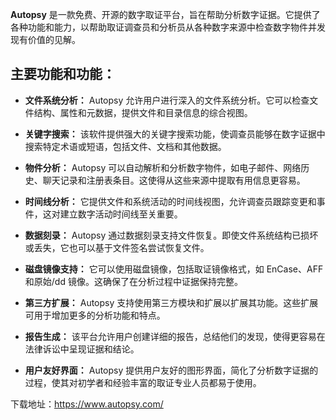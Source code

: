 
**Autopsy** 是一款免费、开源的数字取证平台，旨在帮助分析数字证据。它提供了各种功能和能力，以帮助取证调查员和分析员从各种数字来源中检查数字物件并发现有价值的见解。

## 主要功能和功能：

- **文件系统分析：** Autopsy 允许用户进行深入的文件系统分析。它可以检查文件结构、属性和元数据，提供文件和目录信息的综合视图。

- **关键字搜索：** 该软件提供强大的关键字搜索功能，使调查员能够在数字证据中搜索特定术语或短语，包括文件、文档和其他数据。

- **物件分析：** Autopsy 可以自动解析和分析数字物件，如电子邮件、网络历史、聊天记录和注册表条目。这使得从这些来源中提取有用信息更容易。

- **时间线分析：** 它提供文件和系统活动的时间线视图，允许调查员跟踪变更和事件，这对建立数字活动时间线至关重要。

- **数据刻录：** Autopsy 通过数据刻录支持文件恢复。即使文件系统结构已损坏或丢失，它也可以基于文件签名尝试恢复文件。

- **磁盘镜像支持：** 它可以使用磁盘镜像，包括取证镜像格式，如 EnCase、AFF 和原始/dd 镜像。这确保了在分析过程中证据保持完整。

- **第三方扩展：** Autopsy 支持使用第三方模块和扩展以扩展其功能。这些扩展可用于增加更多的分析功能和特点。

- **报告生成：** 该平台允许用户创建详细的报告，总结他们的发现，使得更容易在法律诉讼中呈现证据和结论。

- **用户友好界面：** Autopsy 提供用户友好的图形界面，简化了分析数字证据的过程，使其对初学者和经验丰富的取证专业人员都易于使用。

下载地址：https://www.autopsy.com/

